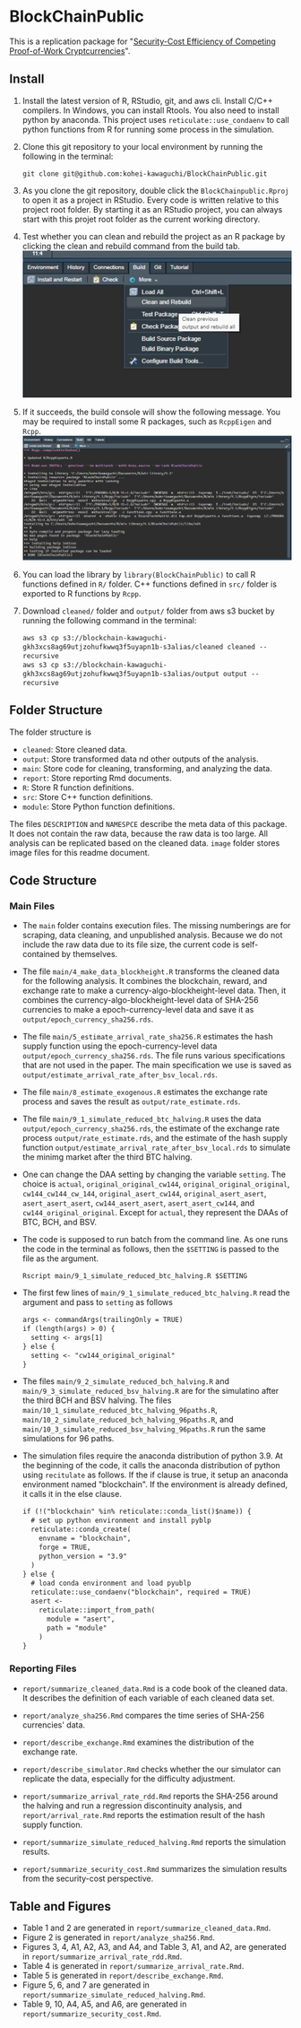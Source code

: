# BlockChainPublic

This is a replication package for "[Security-Cost Efficiency of Competing Proof-of-Work Cryptcurrencies](https://papers.ssrn.com/sol3/papers.cfm?abstract_id=3974376)".

## Install

1. Install the latest version of R, RStudio, git, and aws cli. Install C/C++ compilers. In Windows, you can install Rtools. You also need to install python by anaconda. This project uses `reticulate::use_condaenv` to call python functions from R for running some process in the simulation.
1. Clone this git repository to your local environment by running the following in the terminal:

    ```
    git clone git@github.com:kohei-kawaguchi/BlockChainPublic.git
    ```

1. As you clone the git repository, double click the `BlockChainpublic.Rproj` to open it as a project in RStudio. Every code is written relative to this project root folder. By starting it as an RStudio project, you can always start with this projet root folder as the current working directory.
1. Test whether you can clean and rebuild the project as an R package by clicking the clean and rebuild command from the build tab.
![Clean and Rebuild](image/build.png)
1. If it succeeds, the build console will show the following message. You may be required to install some R packages, such as `RcppEigen` and `Rcpp`.
![Build Message](image/build_message.png)
1. You can load the library by `library(BlockChainPublic)` to call R functions defined in `R/` folder. C++ functions defined in `src/` folder is exported to R functions by `Rcpp`.
1. Download `cleaned/` folder and `output/` folder from aws s3 bucket by running the following command in the terminal:

    ```
    aws s3 cp s3://blockchain-kawaguchi-gkh3xcs8ag69utjzohufkwwq3f5uyapn1b-s3alias/cleaned cleaned --recursive
    aws s3 cp s3://blockchain-kawaguchi-gkh3xcs8ag69utjzohufkwwq3f5uyapn1b-s3alias/output output --recursive
    ```
  
## Folder Structure

The folder structure is 

- `cleaned`: Store cleaned data.
- `output`: Store transformed data nd other outputs of the analysis.
- `main`: Store code for cleaning, transforming, and analyzing the data.
- `report`: Store reporting Rmd documents.
- `R`: Store R function definitions.
- `src`: Store C++ function definitions.
- `module`: Store Python function definitions.

The files `DESCRIPTION` and `NAMESPCE` describe the meta data of this package. It does not contain the raw data, because the raw data is too large. All analysis can be replicated based on the cleaned data. `image` folder stores image files for this readme document.

## Code Structure

### Main Files

- The `main` folder contains execution files. The missing numberings are for scraping, data cleaning, and unpublished analysis. Because we do not include the raw data due to its file size, the current code is self-contained by themselves. 

- The file `main/4_make_data_blockheight.R` transforms the cleaned data for the following analysis. It combines the blockchain, reward, and exchange rate to make a currency-algo-blockheight-level data. Then, it combines the currency-algo-blockheight-level data of SHA-256 currencies to make a epoch-currency-level data and save it as `output/epoch_currency_sha256.rds`. 

- The file `main/5_estimate_arrival_rate_sha256.R` estimates the hash supply function using the epoch-currency-level data `output/epoch_currency_sha256.rds`. The file runs various specifications that are not used in the paper. The main specification we use is saved as `output/estimate_arrival_rate_after_bsv_local.rds`.

- The file `main/8_estimate_exogenous.R` estimates the exchange rate process and saves the result as `output/rate_estimate.rds`.

- The file `main/9_1_simulate_reduced_btc_halving.R` uses the data `output/epoch_currency_sha256.rds`, the estimate of the exchange rate process `output/rate_estimate.rds`, and the estimate of the hash supply function `output/estimate_arrival_rate_after_bsv_local.rds` to simulate the minimg market after the third BTC halving. 

- One can change the DAA setting by changing the variable `setting`. The choice is `actual`, `original_original_cw144`, `original_original_original`, `cw144_cw144_cw_144`, `original_asert_cw144`, `original_asert_asert`, `asert_asert_asert`, `cw144_asert_asert`, `asert_asert_cw144`, and `cw144_original_original`. Except for `actual`, they represent the DAAs of BTC, BCH, and BSV. 

- The code is supposed to run batch from the command line. As one runs the code in the terminal as follows, then the `$SETTING` is passed to the file as the argument.

  ```
  Rscript main/9_1_simulate_reduced_btc_halving.R $SETTING
  ```

- The first few lines of `main/9_1_simulate_reduced_btc_halving.R` read the argument and pass to `setting` as follows

  ```
  args <- commandArgs(trailingOnly = TRUE)
  if (length(args) > 0) {
    setting <- args[1]
  } else {
    setting <- "cw144_original_original"
  }
  ```

- The files `main/9_2_simulate_reduced_bch_halving.R` and `main/9_3_simulate_reduced_bsv_halving.R` are for the simulatino after the third BCH and BSV halving. The files `main/10_1_simulate_reduced_btc_halving_96paths.R`, `main/10_2_simulate_reduced_bch_halving_96paths.R`, and `main/10_3_simulate_reduced_bsv_halving_96paths.R` run the same simulations for 96 paths.

- The simulation files require the anaconda distribution of python 3.9. At the beginning of the code, it calls the anaconda distribution of python using `recitulate` as follows. If the if clause is true, it setup an anaconda environment named "blockchain". If the environment is already defined, it calls it in the else clause.

  ```
  if (!("blockchain" %in% reticulate::conda_list()$name)) {
    # set up python environment and install pyblp
    reticulate::conda_create(
      envname = "blockchain",
      forge = TRUE,
      python_version = "3.9"
    )
  } else {
    # load conda environment and load pyublp
    reticulate::use_condaenv("blockchain", required = TRUE)
    asert <- 
      reticulate::import_from_path(
        module = "asert",
        path = "module"
      )
  }
  ```

### Reporting Files

- `report/summarize_cleaned_data.Rmd` is a code book of the cleaned data. It describes the definition of each variable of each cleaned data set. 

- `report/analyze_sha256.Rmd` compares the time series of SHA-256 currencies' data. 

- `report/describe_exchange.Rmd` examines the distribution of the exchange rate. 

- `report/describe_simulator.Rmd` checks whether the our simulator can replicate the data, especially for the difficulty adjustment. 

- `report/summarize_arrival_rate_rdd.Rmd` reports the SHA-256 around the halving and run a regression discontinuity analysis, and `report/arrival_rate.Rmd` reports the estimation result of the hash supply function. 

- `report/summarize_simulate_reduced_halving.Rmd` reports the simulation results.

- `report/summarize_security_cost.Rmd` summarizes the simulation results from the security-cost perspective. 

## Table and Figures

- Table 1 and 2 are generated in `report/summarize_cleaned_data.Rmd`.
- Figure 2 is generated in `report/analyze_sha256.Rmd`.
- Figures 3, 4, A1, A2, A3, and A4, and Table 3, A1, and A2, are generated in `report/summarize_arrival_rate_rdd.Rmd`.
- Table 4 is generated in `report/summarize_arrival_rate.Rmd`.
- Table 5 is generated in `report/describe_exchange.Rmd`.
- Figure 5, 6, and 7 are generated in `report/summarize_simulate_reduced_halving.Rmd`.
- Table 9, 10, A4, A5, and A6, are generated in `report/summarize_security_cost.Rmd`.







